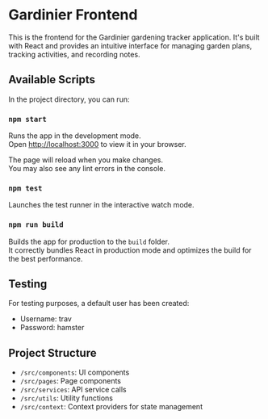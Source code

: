 # Gardinier Frontend

This is the frontend for the Gardinier gardening tracker application. It's built with React and provides an intuitive interface for managing garden plans, tracking activities, and recording notes.

## Available Scripts

In the project directory, you can run:

### `npm start`

Runs the app in the development mode.\
Open [http://localhost:3000](http://localhost:3000) to view it in your browser.

The page will reload when you make changes.\
You may also see any lint errors in the console.

### `npm test`

Launches the test runner in the interactive watch mode.

### `npm run build`

Builds the app for production to the `build` folder.\
It correctly bundles React in production mode and optimizes the build for the best performance.

## Testing

For testing purposes, a default user has been created:
- Username: trav
- Password: hamster

## Project Structure

- `/src/components`: UI components
- `/src/pages`: Page components
- `/src/services`: API service calls
- `/src/utils`: Utility functions
- `/src/context`: Context providers for state management 